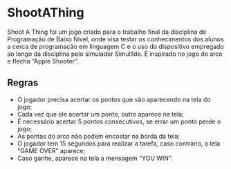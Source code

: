 # ShootAThing

Shoot A Thing foi um jogo criado para o trabalho final da disciplina de Programação de Baixo Nível, onde visa testar os conhecimentos dos alunos a cerca de programação em linguagem C e o uso do dispositivo empregado ao longo da disciplina pelo simulador SimullIde. É inspirado no jogo de arco e flecha “Apple Shooter”.

## Regras 
- O jogador precisa acertar os pontos que vão aparecendo na tela do jogo;
- Cada vez que ele acertar um ponto, outro aparece na tela; 
- É necessário acertar 5 pontos consecutivos, se errar um ponto perde o jogo;
- As pontas do arco não podem encostar na borda da tela;
- O jogador tem 15 segundos para realizar a tarefa, caso contrário, a tela “GAME OVER” aparece;
- Caso ganhe, aparece na tela a mensagem “YOU WIN”.
